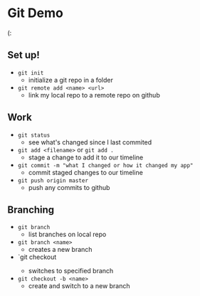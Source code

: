 # Git Demo

(:

##  Set up!
- `git init`
    - initialize a git repo in a folder
- `git remote add <name> <url>`
    - link my local repo to a remote repo on github

## Work
- `git status` 
    - see what's changed since I last commited
- `git add <filename>` or `git add .`
    - stage a change to add it to our timeline
- `git commit -m "what I changed or how it changed my app"`
    - commit staged changes to our timeline
- `git push origin master`
    - push any commits to github

## Branching
- `git branch`
    - list branches on local repo
- `git branch <name>`
    - creates a new branch
- `git checkout <name>
    - switches to specified branch
- `git checkout -b <name>`
    - create and switch to a new branch
